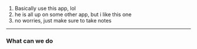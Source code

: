 1. Basically use this app, lol
2. he is all up on some other app, but i like this one
3. no worries, just make sure to take notes
---
### What can we do
